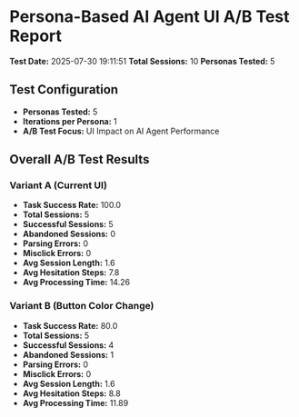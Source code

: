 # Persona-Based AI Agent UI A/B Test Report
**Test Date:** 2025-07-30 19:11:51
**Total Sessions:** 10
**Personas Tested:** 5

## Test Configuration
- **Personas Tested:** 5
- **Iterations per Persona:** 1
- **A/B Test Focus:** UI Impact on AI Agent Performance

## Overall A/B Test Results
### Variant A (Current UI)
- **Task Success Rate:** 100.0
- **Total Sessions:** 5
- **Successful Sessions:** 5
- **Abandoned Sessions:** 0
- **Parsing Errors:** 0
- **Misclick Errors:** 0
- **Avg Session Length:** 1.6
- **Avg Hesitation Steps:** 7.8
- **Avg Processing Time:** 14.26

### Variant B (Button Color Change)
- **Task Success Rate:** 80.0
- **Total Sessions:** 5
- **Successful Sessions:** 4
- **Abandoned Sessions:** 1
- **Parsing Errors:** 0
- **Misclick Errors:** 0
- **Avg Session Length:** 1.6
- **Avg Hesitation Steps:** 8.8
- **Avg Processing Time:** 11.89
